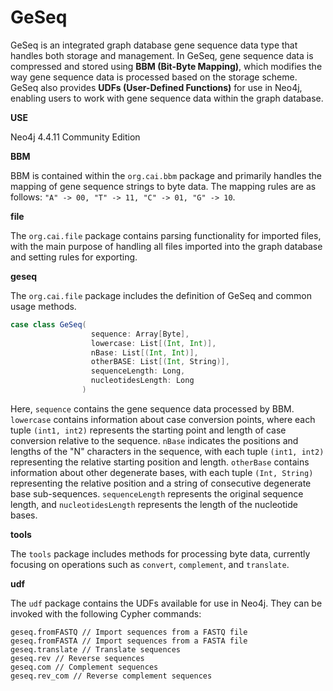 # GeSeq

GeSeq is an integrated graph database gene sequence data type that handles both storage and management. In GeSeq, gene sequence data is compressed and stored using **BBM (Bit-Byte Mapping)**, which modifies the way gene sequence data is processed based on the storage scheme. GeSeq also provides **UDFs (User-Defined Functions)** for use in Neo4j, enabling users to work with gene sequence data within the graph database.

**USE**

Neo4j 4.4.11 Community Edition

**BBM**

BBM is contained within the `org.cai.bbm` package and primarily handles the mapping of gene sequence strings to byte data. The mapping rules are as follows: `"A" -> 00, "T" -> 11, "C" -> 01, "G" -> 10`.

**file**

The `org.cai.file` package contains parsing functionality for imported files, with the main purpose of handling all files imported into the graph database and setting rules for exporting.

**geseq**

The `org.cai.file` package includes the definition of GeSeq and common usage methods.

```scala
case class GeSeq(
                  sequence: Array[Byte],
                  lowercase: List[(Int, Int)],
                  nBase: List[(Int, Int)],
                  otherBASE: List[(Int, String)],
                  sequenceLength: Long,
                  nucleotidesLength: Long
                )
```

Here, `sequence` contains the gene sequence data processed by BBM. `lowercase` contains information about case conversion points, where each tuple `(int1, int2)` represents the starting point and length of case conversion relative to the sequence. `nBase` indicates the positions and lengths of the "N" characters in the sequence, with each tuple `(int1, int2)` representing the relative starting position and length. `otherBase` contains information about other degenerate bases, with each tuple `(Int, String)` representing the relative position and a string of consecutive degenerate base sub-sequences. `sequenceLength` represents the original sequence length, and `nucleotidesLength` represents the length of the nucleotide bases.

**tools**

The `tools` package includes methods for processing byte data, currently focusing on operations such as `convert`, `complement`, and `translate`.

**udf**

The `udf` package contains the UDFs available for use in Neo4j. They can be invoked with the following Cypher commands:

```cypher
geseq.fromFASTQ // Import sequences from a FASTQ file
geseq.fromFASTA // Import sequences from a FASTA file
geseq.translate // Translate sequences
geseq.rev // Reverse sequences
geseq.com // Complement sequences
geseq.rev_com // Reverse complement sequences
```

